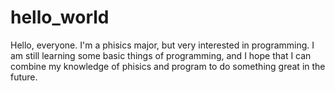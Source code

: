 # hello_world
Hello, everyone. I'm a phisics major, but very interested in programming. I am still learning some basic things of programming, and I hope that I can combine my knowledge of phisics and program to do something great in the future.
